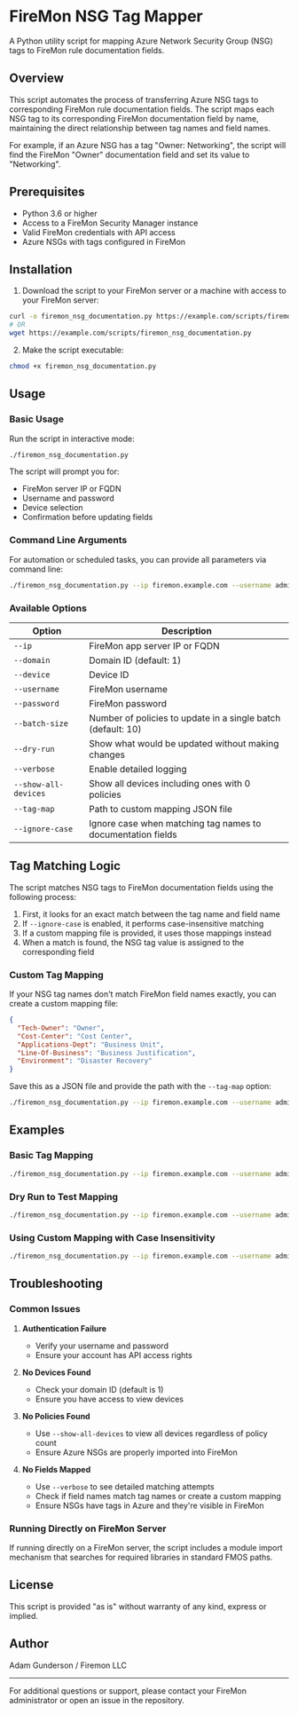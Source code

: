 # FireMon NSG Tag Mapper

A Python utility script for mapping Azure Network Security Group (NSG) tags to FireMon rule documentation fields.

## Overview

This script automates the process of transferring Azure NSG tags to corresponding FireMon rule documentation fields. The script maps each NSG tag to its corresponding FireMon documentation field by name, maintaining the direct relationship between tag names and field names.

For example, if an Azure NSG has a tag "Owner: Networking", the script will find the FireMon "Owner" documentation field and set its value to "Networking".

## Prerequisites

- Python 3.6 or higher
- Access to a FireMon Security Manager instance
- Valid FireMon credentials with API access
- Azure NSGs with tags configured in FireMon

## Installation

1. Download the script to your FireMon server or a machine with access to your FireMon server:

```bash
curl -o firemon_nsg_documentation.py https://example.com/scripts/firemon_nsg_documentation.py
# OR
wget https://example.com/scripts/firemon_nsg_documentation.py
```

2. Make the script executable:

```bash
chmod +x firemon_nsg_documentation.py
```

## Usage

### Basic Usage

Run the script in interactive mode:

```bash
./firemon_nsg_documentation.py
```

The script will prompt you for:
- FireMon server IP or FQDN
- Username and password
- Device selection
- Confirmation before updating fields

### Command Line Arguments

For automation or scheduled tasks, you can provide all parameters via command line:

```bash
./firemon_nsg_documentation.py --ip firemon.example.com --username admin --password mypassword --device 1372
```

### Available Options

| Option | Description |
|--------|-------------|
| `--ip` | FireMon app server IP or FQDN |
| `--domain` | Domain ID (default: 1) |
| `--device` | Device ID |
| `--username` | FireMon username |
| `--password` | FireMon password |
| `--batch-size` | Number of policies to update in a single batch (default: 10) |
| `--dry-run` | Show what would be updated without making changes |
| `--verbose` | Enable detailed logging |
| `--show-all-devices` | Show all devices including ones with 0 policies |
| `--tag-map` | Path to custom mapping JSON file |
| `--ignore-case` | Ignore case when matching tag names to documentation fields |

## Tag Matching Logic

The script matches NSG tags to FireMon documentation fields using the following process:

1. First, it looks for an exact match between the tag name and field name
2. If `--ignore-case` is enabled, it performs case-insensitive matching
3. If a custom mapping file is provided, it uses those mappings instead
4. When a match is found, the NSG tag value is assigned to the corresponding field

### Custom Tag Mapping

If your NSG tag names don't match FireMon field names exactly, you can create a custom mapping file:

```json
{
  "Tech-Owner": "Owner",
  "Cost-Center": "Cost Center",
  "Applications-Dept": "Business Unit",
  "Line-Of-Business": "Business Justification",
  "Environment": "Disaster Recovery"
}
```

Save this as a JSON file and provide the path with the `--tag-map` option:

```bash
./firemon_nsg_documentation.py --ip firemon.example.com --username admin --password mypassword --device 1372 --tag-map my_mapping.json
```

## Examples

### Basic Tag Mapping

```bash
./firemon_nsg_documentation.py --ip firemon.example.com --username admin --password mypassword
```

### Dry Run to Test Mapping

```bash
./firemon_nsg_documentation.py --ip firemon.example.com --username admin --password mypassword --dry-run --verbose
```

### Using Custom Mapping with Case Insensitivity

```bash
./firemon_nsg_documentation.py --ip firemon.example.com --username admin --password mypassword --tag-map mapping.json --ignore-case
```

## Troubleshooting

### Common Issues

1. **Authentication Failure**
   - Verify your username and password
   - Ensure your account has API access rights

2. **No Devices Found**
   - Check your domain ID (default is 1)
   - Ensure you have access to view devices

3. **No Policies Found**
   - Use `--show-all-devices` to view all devices regardless of policy count
   - Ensure Azure NSGs are properly imported into FireMon

4. **No Fields Mapped**
   - Use `--verbose` to see detailed matching attempts
   - Check if field names match tag names or create a custom mapping
   - Ensure NSGs have tags in Azure and they're visible in FireMon

### Running Directly on FireMon Server

If running directly on a FireMon server, the script includes a module import mechanism that searches for required libraries in standard FMOS paths.

## License

This script is provided "as is" without warranty of any kind, express or implied.

## Author

Adam Gunderson / Firemon LLC

---

For additional questions or support, please contact your FireMon administrator or open an issue in the repository.
